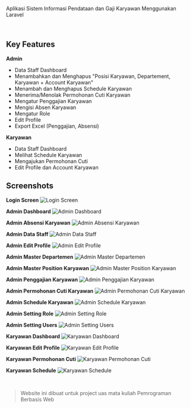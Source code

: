Aplikasi Sistem Informasi Pendataan dan Gaji Karyawan Menggunakan Laravel

<br/>

## Key Features

**Admin**
- Data Staff Dashboard
- Menambahkan dan Menghapus "Posisi Karyawan, Departement, Karyawan + Account Karyawan"
- Menambah dan Menghapus Schedule Karyawan
- Menerima/Menolak Permohonan Cuti Karyawan
- Mengatur Penggajian Karyawan
- Mengisi Absen Karyawan
- Mengatur Role
- Edit Profile
- Export Excel (Penggajian, Absensi)

**Karyawan**
- Data Staff Dashboard
- Melihat Schedule Karyawan
- Mengajukan Permohonan Cuti
- Edit Profile dan Account Karyawan 

## Screenshots

**Login Screen**
![Login Screen](documentation-images/Login.png)

**Admin Dashboard**
![Admin Dashboard](documentation-images/Admin%20Dashboard.png)

**Admin Absensi Karyawan**
![Admin Absensi Karyawan](documentation-images/Admin%20Absensi%20Karyawan.png)

**Admin Data Staff**
![Admin Data Staff](documentation-images/Admin%20Data%20Staff.png)

**Admin Edit Profile**
![Admin Edit Profile](documentation-images/Admin%20Edit%20Profile.png)

**Admin Master Departemen**
![Admin Master Departemen](documentation-images/Admin%20Master%20Departemen.png)

**Admin Master Position Karyawan**
![Admin Master Position Karyawan](documentation-images/Admin%20Master%20Position%20Karyawan.png)

**Admin Penggajian Karyawan**
![Admin Penggajian Karyawan](documentation-images/Admin%20Penggajian%20Karyawan.png)

**Admin Permohonan Cuti Karyawan**
![Admin Permohonan Cuti Karyawan](documentation-images/Admin%20Permohonan%20Cuti%20Karyawan.png)

**Admin Schedule Karyawan**
![Admin Schedule Karyawan](documentation-images/Admin%20Schedule%20Karyawan.png)

**Admin Setting Role**
![Admin Setting Role](documentation-images/Admin%20Setting%20Role.png)

**Admin Setting Users**
![Admin Setting Users](documentation-images/Admin%20Setting%20Users.png)

**Karyawan Dashboard**
![Karyawan Dashboard](documentation-images/Karyawan%20Dashboard.png)

**Karyawan Edit Profile**
![Karyawan Edit Profile](documentation-images/Karyawan%20Edit%20Profile.png)

**Karyawan Permohonan Cuti**
![Karyawan Permohonan Cuti](documentation-images/Karyawan%20Permohonan%20Cuti.png)

**Karyawan Schedule**
![Karyawan Schedule](documentation-images/Karyawan%20Schedule.png)

<br/>

> Website ini dibuat untuk project uas mata kuliah Pemrograman Berbasis Web
